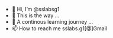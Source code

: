 - 👋 Hi, I’m @sslabsg1
- 👀 This is the way ...
- 🌱 A continous learning journey ...
- 📫 How to reach me sslabs.g1[@]Gmail 

<!---
sslabsg1/sslabsg1 is a ✨ special ✨ repository because its `README.md` (this file) appears on your GitHub profile.
You can click the Preview link to take a look at your changes.
--->
